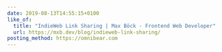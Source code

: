 ```yaml
---
date: 2019-08-13T14:55:15+0100
like_of:
  title: "IndieWeb Link Sharing | Max Böck - Frontend Web Developer"
  url: https://mxb.dev/blog/indieweb-link-sharing/
posting_method: https://omnibear.com
---
```

